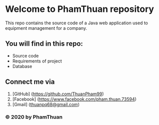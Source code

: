 # Welcome to PhamThuan repository
This repo contains the source code of a Java web application used to equipment management for a company.

## You will find in this repo:
* Source code 
* Requirements of project
* Database 

## Connect me via
1. [GitHub] (https://github.com/ThuanPham99)
2. [Facebook] (https://www.facebook.com/pham.thuan.73594)
3. [Gmail] (thuanpq68@gmail.com)

### © 2020 by PhamThuan